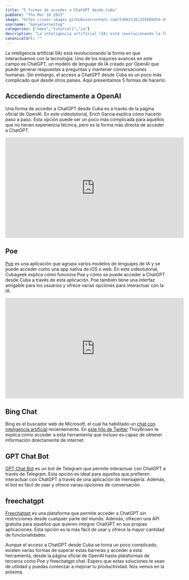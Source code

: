 ```yaml
---
title: "5 formas de acceder a ChatGPT desde Cuba"
pubDate: "Thu Mar 16 2023"
image: "https://user-images.githubusercontent.com/53962116/225689454-49ae0ef9-322f-4b31-baa2-0adb3c8ebc58.png"
username: "manuelernestog"
categories: ["news","tutorials","ia"]
description: "La inteligencia artificial (IA) está revolucionando la forma en que interactuamos con la tecnología. Uno de los mayores avances en este campo es ChatGPT"
canonicalUrl: ""
---
```

La inteligencia artificial (IA) está revolucionando la forma en que interactuamos con la tecnología. Uno de los mayores avances en este campo es ChatGPT, un modelo de lenguaje de IA creado por OpenAI que puede generar respuestas a preguntas y mantener conversaciones humanas. Sin embargo, el acceso a ChatGPT desde Cuba es un poco más complicado qué desde otros países. Aquí presentamos 5 formas de hacerlo:

## Accediendo directamente a OpenAI

Una forma de acceder a ChatGPT desde Cuba es a través de la página oficial de OpenAI. En este videotutorial, Erich Garcia explica cómo hacerlo paso a paso. Esta opción puede ser un poco más complicada para aquellos que no tienen experiencia técnica, pero es la forma más directa de acceder a ChatGPT.

<iframe width="560" class="m-auto" height="315" src="https://www.youtube.com/embed/3OBnjvCXyzM" title="YouTube video player" frameborder="0" allow="accelerometer; autoplay; clipboard-write; encrypted-media; gyroscope; picture-in-picture; web-share" allowfullscreen></iframe>


## Poe

[Poe](https://poe.com) es una aplicación que agrupa varios modelos de lenguajes de IA y se puede acceder como una app nativa de iOS o web. En este videotutorial, Cubageek explica cómo funciona Poe y cómo se puede acceder a ChatGPT desde Cuba a través de esta aplicación. Poe también tiene una interfaz amigable para los usuarios y ofrece varias opciones para interactuar con la IA.


<iframe width="560"  height="315" class="m-auto" src="https://www.youtube.com/embed/AF7TOkktWHs" title="YouTube video player" frameborder="0" allow="accelerometer; autoplay; clipboard-write; encrypted-media; gyroscope; picture-in-picture; web-share" allowfullscreen></iframe>

## Bing Chat

Bing es el buscador web de Microsoft, el cual ha habilitado un [chat con inteligencia artificial](https://bing.com/chat) recientemente. En [este hilo de Twitter](https://twitter.com/ThoyBrown/status/1635668410930454528) ThoyBrown te explica cómo acceder a esta herramienta que incluso es capaz de obtener información directamente de internet. 

## GPT Chat Bot

[GPT Chat Bot](https://t.me/GPT3_Chat_Bot) es un bot de Telegram que permite interactuar con ChatGPT a través de Telegram. Esta opción es ideal para aquellos que prefieren interactuar con ChatGPT a través de una aplicación de mensajería. Además, el bot es fácil de usar y ofrece varias opciones de conversación.

## freechatgpt

[Freechatgpt](Freechatgpt.chat) es una plataforma que permite acceder a ChatGPT sin restricciones desde cualquier parte del mundo. Además, ofrecen una API gratuita para aquellos que quieren integrar ChatGPT en sus propias aplicaciones. Esta opción es la más fácil de usar y ofrece la mayor cantidad de funcionalidades.

Aunque el acceso a ChatGPT desde Cuba se torna un poco complicado, existen varias formas de superar estas barreras y acceder a esta herramienta, desde la página oficial de OpenAI hasta plataformas de terceros como Poe y freechatgpt.chat. Espero que estas soluciones te sean de utilidad y puedas comenzar a mejorar tu productividad. Nos vemos en la próxima.
